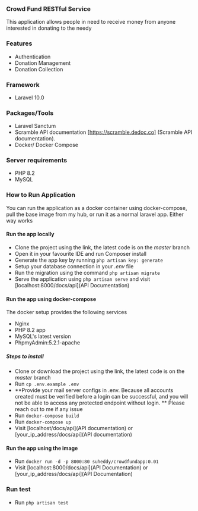 ### Crowd Fund RESTful Service

This application allows people in need to receive money from anyone interested in donating to the needy

### Features
- Authentication
- Donation Management
- Donation Collection

### Framework
- Laravel 10.0

### Packages/Tools
- Laravel Sanctum
- Scramble API documentation [https://scramble.dedoc.co] (Scramble API documentation).
- Docker/ Docker Compose

### Server requirements
- PHP 8.2
- MySQL

### How to Run Application
You can run the application as a docker container using docker-compose, pull the base image from my hub, or run it as a normal laravel app. Either way works

#### Run the app locally
- Clone the project using the link, the latest code is on the *master* branch
- Open it in your favourite IDE and run Composer install
- Generate the app key by running `php artisan key: generate`
- Setup your database connection in your *.env* file
- Run the migration using the command `php artisan migrate`
- Serve the application using `php artisan serve` and visit [localhost:8000/docs/api](API Documentation)

#### Run the app using docker-compose
The docker setup provides the following services
- Nginx
- PHP 8.2 app
- MySQL's latest version
- PhpmyAdmin:5.2.1-apache

##### Steps to install
- Clone or download the project using the link, the latest code is on the *master* branch
- Run `cp .env.example .env`
- **Provide your mail server configs in .env. Because all accounts created must be verified before a login can be successful, and you will not be able to access any protected endpoint without login. **
  Please reach out to me if any issue
- Run `docker-compose build`
- Run `docker-compose up`
- Visit [localhost/docs/api](API documentation) or [your_ip_address/docs/api](API documentation)

#### Run the app using the image
- Run `docker run -d -p 8000:80 suheddy/crowdfundapp:0.01`
- Visit [localhost:8000/docs/api](API Documentation) or [your_ip_address/docs/api](API Documentation)

### Run test
- Run `php artisan test`
